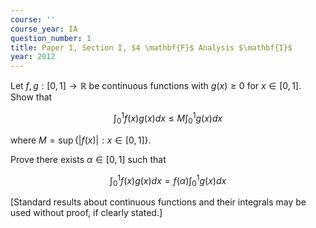 ```yaml
---
course: ''
course_year: IA
question_number: 1
title: Paper 1, Section I, $4 \mathbf{F}$ Analysis $\mathbf{I}$
year: 2012
---
```




Let $f, g:[0,1] \rightarrow \mathbb{R}$ be continuous functions with $g(x) \geqslant 0$ for $x \in[0,1]$. Show that

$$\int_{0}^{1} f(x) g(x) d x \leqslant M \int_{0}^{1} g(x) d x$$

where $M=\sup \{|f(x)|: x \in[0,1]\}$.

Prove there exists $\alpha \in[0,1]$ such that

$$\int_{0}^{1} f(x) g(x) d x=f(\alpha) \int_{0}^{1} g(x) d x$$

[Standard results about continuous functions and their integrals may be used without proof, if clearly stated.]